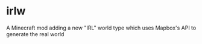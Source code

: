 # irlw
A Minecraft mod adding a new "IRL" world type which uses Mapbox's API to generate the real world
